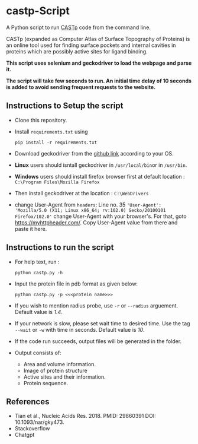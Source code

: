 # castp-Script

A Python script to run [CASTp](http://sts.bioe.uic.edu/castp/calculation.html) code from the command line.

CASTp (expanded as Computer Atlas of Surface Topography of Proteins) is  an online tool used for finding surface pockets and internal cavities in proteins which are possibly active sites for ligand binding.

**This script uses selenium and geckodriver to load the webpage and parse it.**

**The script will take few seconds to run. An initial time delay of 10 seconds is added to avoid sending frequent requests to the website.**

## Instructions to Setup the script

- Clone this repository.
- Install `requirements.txt` using 

    ```pip install -r requirements.txt```

- Download geckodriver from the [github link](https://github.com/mozilla/geckodriver/releases) according to your OS.

- **Linux** users should isntall geckodriver in `/usr/local/bin`or in `/usr/bin`.

- **Windows** users should install firefox browser first at default location : ```C:\Program Files\Mozilla Firefox```
- Then install geckodriver at the location : ```C:\WebDrivers```

- change User-Agent from `headers`:
Line no. 35     `'User-Agent': 'Mozilla/5.0 (X11; Linux x86_64; rv:102.0) Gecko/20100101 Firefox/102.0'`
change User-Agent with your browser's. For that, goto https://myhttpheader.com/. Copy User-Agent value from there and paste it here. 

## Instructions to run the script

- For help text, run :

    ```python castp.py -h```

- Input the protein file in pdb format as given below:

    ```python castp.py -p <<<protein name>>>```

- If you wish to mention radius probe, use `-r` or `--radius` arguement. Default value is _1.4_.
- If your network is slow, please set wait time to desired time. Use the tag `--wait` or `-w` with time in seconds. Default value is _10_.

- If the code run succeeds, output files will be generated in the folder.

- Output consists of:
    - Area and volume information.
    - Image of protein structure
    - Active sites and their information.
    - Protein sequence.


## References

-  Tian et al., Nucleic Acids Res. 2018. PMID: 29860391 DOI: 10.1093/nar/gky473. 
- Stackoverflow
- Chatgpt







